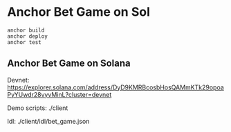 # Anchor Bet Game on Sol

```
anchor build
anchor deploy
anchor test
```

## Anchor Bet Game on Solana
Devnet: https://explorer.solana.com/address/DyD9KMRBcosbHosQAMmKTk29opoaPyYUwdr28vyvMinL?cluster=devnet

Demo scripts: ./client

Idl: ./client/idl/bet_game.json